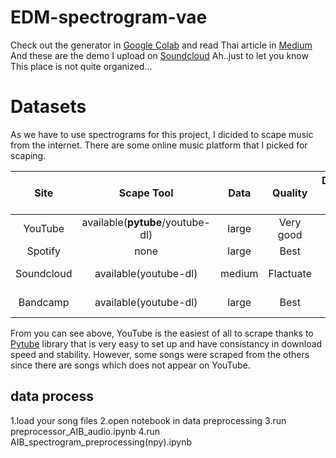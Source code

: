 # EDM-spectrogram-vae

Check out the generator in [Google Colab](https://colab.research.google.com/drive/1nS-MkAlk8pERFjQoyr_ZtOqDUsN61VZp?usp=sharing)
and read Thai article in [Medium](https://medium.com/@nayos.su/generating-edm-song-with-vae-variational-autoencoder-spectrogram-eb6dcd5fc4b8)
 And these are the demo I upload on [Soundcloud](https://soundcloud.app.goo.gl/NnuwYGtge4PrBduu9)
Ah..just to let you know This place is not quite organized...

# Datasets
As we have to use spectrograms for this project, I dicided to scape music from the internet.
There are some online music platform that I picked for scaping.

| Site         | Scape Tool  | Data   | Quality    | Difficulty to Scrape |
|:------------:|:-----------:|:------:|:----------:|:--------------------:|
| YouTube      | available(**pytube**/youtube-dl)   | large  | Very good  | Very Easy            |
| Spotify      | none        | large  | Best       | No                   |
| Soundcloud   | available(youtube-dl)   | medium | Flactuate  | Quite Hard           |
| Bandcamp     | available(youtube-dl)   | large  | Best       | Quite Hard           |

From you can see above, YouTube is the easiest of all to scrape thanks to [Pytube](https://github.com/pytube/pytube) library that is very easy to set up and have consistancy in download speed and stability. However, some songs were scraped from the others since there are songs which does not appear on YouTube.

## data process
1.load your song files
2.open notebook in data preprocessing
3.run preprocessor_AIB_audio.ipynb
4.run AIB_spectrogram_preprocessing(npy).ipynb
